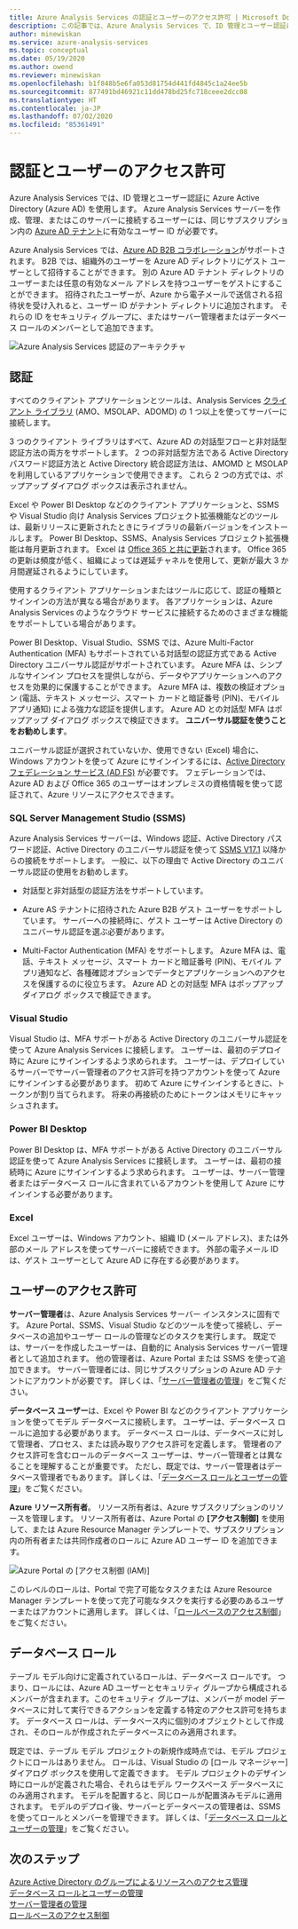 ```yaml
---
title: Azure Analysis Services の認証とユーザーのアクセス許可 | Microsoft Docs
description: この記事では、Azure Analysis Services で、ID 管理とユーザー認証に Azure Active Directory (Azure AD) が使用されるしくみについて説明します。
author: minewiskan
ms.service: azure-analysis-services
ms.topic: conceptual
ms.date: 05/19/2020
ms.author: owend
ms.reviewer: minewiskan
ms.openlocfilehash: b1f848b5e6fa053d81754d441fd4845c1a24ee5b
ms.sourcegitcommit: 877491bd46921c11dd478bd25fc718ceee2dcc08
ms.translationtype: HT
ms.contentlocale: ja-JP
ms.lasthandoff: 07/02/2020
ms.locfileid: "85361491"
---
```

# <a name="authentication-and-user-permissions"></a>認証とユーザーのアクセス許可

Azure Analysis Services では、ID 管理とユーザー認証に Azure Active Directory (Azure AD) を使用します。 Azure Analysis Services サーバーを作成、管理、またはこのサーバーに接続するユーザーには、同じサブスクリプション内の [Azure AD テナント](../active-directory/fundamentals/active-directory-administer.md)に有効なユーザー ID が必要です。

Azure Analysis Services では、[Azure AD B2B コラボレーション](../active-directory/active-directory-b2b-what-is-azure-ad-b2b.md)がサポートされます。 B2B では、組織外のユーザーを Azure AD ディレクトリにゲスト ユーザーとして招待することができます。 別の Azure AD テナント ディレクトリのユーザーまたは任意の有効なメール アドレスを持つユーザーをゲストにすることができます。 招待されたユーザーが、Azure から電子メールで送信される招待状を受け入れると、ユーザー ID がテナント ディレクトリに追加されます。 それらの ID をセキュリティ グループに、またはサーバー管理者またはデータベース ロールのメンバーとして追加できます。

![Azure Analysis Services 認証のアーキテクチャ](./media/analysis-services-manage-users/aas-manage-users-arch.png)

## <a name="authentication"></a>認証

すべてのクライアント アプリケーションとツールは、Analysis Services [クライアント ライブラリ](https://docs.microsoft.com/analysis-services/client-libraries?view=azure-analysis-services-current) (AMO、MSOLAP、ADOMD) の 1 つ以上を使ってサーバーに接続します。 

3 つのクライアント ライブラリはすべて、Azure AD の対話型フローと非対話型認証方法の両方をサポートします。 2 つの非対話型方法である Active Directory パスワード認証方法と Active Directory 統合認証方法は、AMOMD と MSOLAP を利用しているアプリケーションで使用できます。 これら 2 つの方式では、ポップアップ ダイアログ ボックスは表示されません。

Excel や Power BI Desktop などのクライアント アプリケーションと、SSMS や Visual Studio 向け Analysis Services プロジェクト拡張機能などのツールは、最新リリースに更新されたときにライブラリの最新バージョンをインストールします。 Power BI Desktop、SSMS、Analysis Services プロジェクト拡張機能は毎月更新されます。 Excel は [Office 365 と共に更新](https://support.office.com/article/When-do-I-get-the-newest-features-in-Office-2016-for-Office-365-da36192c-58b9-4bc9-8d51-bb6eed468516)されます。 Office 365 の更新は頻度が低く、組織によっては遅延チャネルを使用して、更新が最大 3 か月間遅延されるようにしています。

使用するクライアント アプリケーションまたはツールに応じて、認証の種類とサインインの方法が異なる場合があります。 各アプリケーションは、Azure Analysis Services のようなクラウド サービスに接続するためのさまざまな機能をサポートしている場合があります。

Power BI Desktop、Visual Studio、SSMS では、Azure Multi-Factor Authentication (MFA) もサポートされている対話型の認証方式である Active Directory ユニバーサル認証がサポートされています。 Azure MFA は、シンプルなサインイン プロセスを提供しながら、データやアプリケーションへのアクセスを効果的に保護することができます。 Azure MFA は、複数の検証オプション (電話、テキスト メッセージ、スマート カードと暗証番号 (PIN)、モバイル アプリ通知) による強力な認証を提供します。 Azure AD との対話型 MFA はポップアップ ダイアログ ボックスで検証できます。 **ユニバーサル認証を使うことをお勧めします**。

ユニバーサル認証が選択されていないか、使用できない (Excel) 場合に、Windows アカウントを使って Azure にサインインするには、[Active Directory フェデレーション サービス (AD FS)](../active-directory/hybrid/how-to-connect-fed-azure-adfs.md) が必要です。 フェデレーションでは、Azure AD および Office 365 のユーザーはオンプレミスの資格情報を使って認証されて、Azure リソースにアクセスできます。

### <a name="sql-server-management-studio-ssms"></a>SQL Server Management Studio (SSMS)

Azure Analysis Services サーバーは、Windows 認証、Active Directory パスワード認証、Active Directory のユニバーサル認証を使って [SSMS V17.1](https://docs.microsoft.com/sql/ssms/download-sql-server-management-studio-ssms) 以降からの接続をサポートします。 一般に、以下の理由で Active Directory のユニバーサル認証の使用をお勧めします。

*  対話型と非対話型の認証方法をサポートしています。

*  Azure AS テナントに招待された Azure B2B ゲスト ユーザーをサポートしています。 サーバーへの接続時に、ゲスト ユーザーは Active Directory のユニバーサル認証を選ぶ必要があります。

*  Multi-Factor Authentication (MFA) をサポートします。 Azure MFA は、電話、テキスト メッセージ、スマート カードと暗証番号 (PIN)、モバイル アプリ通知など、各種確認オプションでデータとアプリケーションへのアクセスを保護するのに役立ちます。 Azure AD との対話型 MFA はポップアップ ダイアログ ボックスで検証できます。

### <a name="visual-studio"></a>Visual Studio

Visual Studio は、MFA サポートがある Active Directory のユニバーサル認証を使って Azure Analysis Services に接続します。 ユーザーは、最初のデプロイ時に Azure にサインインするよう求められます。 ユーザーは、デプロイしているサーバーでサーバー管理者のアクセス許可を持つアカウントを使って Azure にサインインする必要があります。 初めて Azure にサインインするときに、トークンが割り当てられます。 将来の再接続のためにトークンはメモリにキャッシュされます。

### <a name="power-bi-desktop"></a>Power BI Desktop

Power BI Desktop は、MFA サポートがある Active Directory のユニバーサル認証を使って Azure Analysis Services に接続します。 ユーザーは、最初の接続時に Azure にサインインするよう求められます。 ユーザーは、サーバー管理者またはデータベース ロールに含まれているアカウントを使用して Azure にサインインする必要があります。

### <a name="excel"></a>Excel

Excel ユーザーは、Windows アカウント、組織 ID (メール アドレス)、または外部のメール アドレスを使ってサーバーに接続できます。 外部の電子メール ID は、ゲスト ユーザーとして Azure AD に存在する必要があります。

## <a name="user-permissions"></a>ユーザーのアクセス許可

**サーバー管理者**は、Azure Analysis Services サーバー インスタンスに固有です。 Azure Portal、SSMS、Visual Studio などのツールを使って接続し、データベースの追加やユーザー ロールの管理などのタスクを実行します。 既定では、サーバーを作成したユーザーは、自動的に Analysis Services サーバー管理者として追加されます。 他の管理者は、Azure Portal または SSMS を使って追加できます。 サーバー管理者には、同じサブスクリプションの Azure AD テナントにアカウントが必要です。 詳しくは、「[サーバー管理者の管理](analysis-services-server-admins.md)」をご覧ください。 

**データベース ユーザー**は、Excel や Power BI などのクライアント アプリケーションを使ってモデル データベースに接続します。 ユーザーは、データベース ロールに追加する必要があります。 データベース ロールは、データベースに対して管理者、プロセス、または読み取りアクセス許可を定義します。 管理者のアクセス許可を含むロールのデータベース ユーザーは、サーバー管理者とは異なることを理解することが重要です。 ただし、既定では、サーバー管理者はデータベース管理者でもあります。 詳しくは、「[データベース ロールとユーザーの管理](analysis-services-database-users.md)」をご覧ください。

**Azure リソース所有者**。 リソース所有者は、Azure サブスクリプションのリソースを管理します。 リソース所有者は、Azure Portal の **[アクセス制御]** を使用して、または Azure Resource Manager テンプレートで、サブスクリプション内の所有者または共同作成者のロールに Azure AD ユーザー ID を追加できます。 

![Azure Portal の [アクセス制御 (IAM)]](./media/analysis-services-manage-users/aas-manage-users-rbac.png)

このレベルのロールは、Portal で完了可能なタスクまたは Azure Resource Manager テンプレートを使って完了可能なタスクを実行する必要のあるユーザーまたはアカウントに適用します。 詳しくは、「[ロールベースのアクセス制御](../role-based-access-control/overview.md)」をご覧ください。 

## <a name="database-roles"></a>データベース ロール

 テーブル モデル向けに定義されているロールは、データベース ロールです。 つまり、ロールには、Azure AD ユーザーとセキュリティ グループから構成されるメンバーが含まれます。このセキュリティ グループは、メンバーが model データベースに対して実行できるアクションを定義する特定のアクセス許可を持ちます。 データベース ロールは、データベース内に個別のオブジェクトとして作成され、そのロールが作成されたデータベースにのみ適用されます。   
  
 既定では、テーブル モデル プロジェクトの新規作成時点では、モデル プロジェクトにロールはありません。 ロールは、Visual Studio の [ロール マネージャー] ダイアログ ボックスを使用して定義できます。 モデル プロジェクトのデザイン時にロールが定義された場合、それらはモデル ワークスペース データベースにのみ適用されます。 モデルを配置すると、同じロールが配置済みモデルに適用されます。 モデルのデプロイ後、サーバーとデータベースの管理者は、SSMS を使ってロールとメンバーを管理できます。 詳しくは、「[データベース ロールとユーザーの管理](analysis-services-database-users.md)」をご覧ください。
  
## <a name="next-steps"></a>次のステップ

[Azure Active Directory のグループによるリソースへのアクセス管理](../active-directory/fundamentals/active-directory-manage-groups.md)   
[データベース ロールとユーザーの管理](analysis-services-database-users.md)  
[サーバー管理者の管理](analysis-services-server-admins.md)  
[ロールベースのアクセス制御](../role-based-access-control/overview.md)  